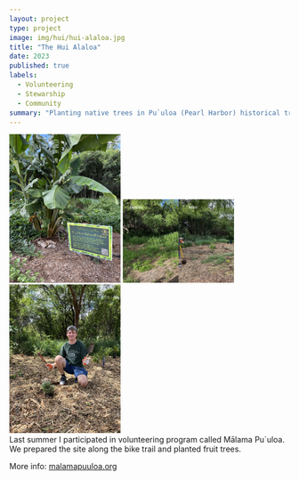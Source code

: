 ```yaml
---
layout: project
type: project
image: img/hui/hui-alaloa.jpg
title: "The Hui Alaloa"
date: 2023
published: true
labels:
  - Volunteering
  - Stewarship
  - Community
summary: "Planting native trees in Pu`uloa (Pearl Harbor) historical trail."
---
```


<div class="text-center p-4">
  <img width="200px" src="../img/hui/hui-alaloa-1.jpg" class="img-thumbnail" >
  <img width="200px" src="../img/hui/hui-alaloa-2.jpg" class="img-thumbnail" >
  <img width="200px" src="../img/hui/hui-alaloa-3.jpg" class="img-thumbnail" >
</div>
Last summer I participated in volunteering program called Mālama Pu`uloa.  
We prepared the site along the bike trail and planted fruit trees.

More info: <a href="https://www.malamapuuloa.org/">malamapuuloa.org</a>
